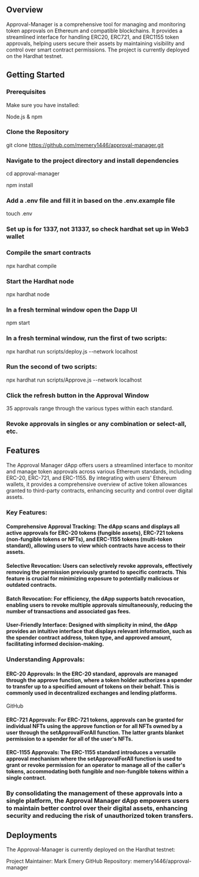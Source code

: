 ## Overview
Approval-Manager is a comprehensive tool for managing and monitoring token approvals on Ethereum and compatible blockchains. It provides a streamlined interface for handling ERC20, ERC721, and ERC1155 token approvals, helping users secure their assets by maintaining visibility and control over smart contract permissions. The project is currently deployed on the Hardhat testnet.

## Getting Started 

### Prerequisites

Make sure you have installed:

Node.js & npm

### Clone the Repository

git clone https://github.com/memery1446/approval-manager.git 

### Navigate to the project directory and install dependencies

cd approval-manager 

npm install

### Add a .env file and fill it in based on the .env.example file

touch .env

### Set up is for 1337, not 31337, so check hardhat set up in Web3 wallet

### Compile the smart contracts

npx hardhat compile

### Start the Hardhat node

npx hardhat node

### In a fresh terminal window open the Dapp UI

npm start

### In a fresh terminal window, run the first of two scripts:

npx hardhat run scripts/deploy.js --network localhost

### Run the second of two scripts:

npx hardhat run scripts/Approve.js --network localhost

### Click the refresh button in the Approval Window

35 approvals range through the various types within each standard. 

### Revoke approvals in singles or any combination or select-all, etc.

## Features
The Approval Manager dApp offers users a streamlined interface to monitor and manage token approvals across various Ethereum standards, including ERC-20, ERC-721, and ERC-1155. By integrating with users' Ethereum wallets, it provides a comprehensive overview of active token allowances granted to third-party contracts, enhancing security and control over digital assets.

### Key Features:

#### Comprehensive Approval Tracking: The dApp scans and displays all active approvals for ERC-20 tokens (fungible assets), ERC-721 tokens (non-fungible tokens or NFTs), and ERC-1155 tokens (multi-token standard), allowing users to view which contracts have access to their assets.​

#### Selective Revocation: Users can selectively revoke approvals, effectively removing the permission previously granted to specific contracts. This feature is crucial for minimizing exposure to potentially malicious or outdated contracts.​

#### Batch Revocation: For efficiency, the dApp supports batch revocation, enabling users to revoke multiple approvals simultaneously, reducing the number of transactions and associated gas fees.​

#### User-Friendly Interface: Designed with simplicity in mind, the dApp provides an intuitive interface that displays relevant information, such as the spender contract address, token type, and approved amount, facilitating informed decision-making.​

### Understanding Approvals:

#### ERC-20 Approvals: In the ERC-20 standard, approvals are managed through the approve function, where a token holder authorizes a spender to transfer up to a specified amount of tokens on their behalf. This is commonly used in decentralized exchanges and lending platforms.​
GitHub

#### ERC-721 Approvals: For ERC-721 tokens, approvals can be granted for individual NFTs using the approve function or for all NFTs owned by a user through the setApprovalForAll function. The latter grants blanket permission to a spender for all of the user's NFTs.​

#### ERC-1155 Approvals: The ERC-1155 standard introduces a versatile approval mechanism where the setApprovalForAll function is used to grant or revoke permission for an operator to manage all of the caller's tokens, accommodating both fungible and non-fungible tokens within a single contract.​

### By consolidating the management of these approvals into a single platform, the Approval Manager dApp empowers users to maintain better control over their digital assets, enhancing security and reducing the risk of unauthorized token transfers.

## Deployments
The Approval-Manager is currently deployed on the Hardhat testnet:

Project Maintainer: Mark Emery
GitHub Repository: memery1446/approval-manager